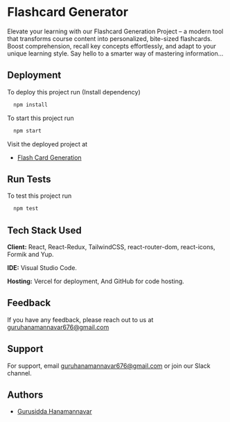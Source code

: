 
# Flashcard Generator

Elevate your learning with our Flashcard Generation Project – a modern tool that transforms course content into personalized, bite-sized flashcards. Boost comprehension, recall key concepts effortlessly, and adapt to your unique learning style. Say hello to a smarter way of mastering information...


## Deployment

To deploy this project run (Install dependency)

```bash
  npm install
```

To start this project run

```bash
  npm start
```

Visit the deployed project at

- [Flash Card Generation](https://flashcardd.vercel.app)


## Run Tests

To test this project run

```bash
  npm test
```


    
## Tech Stack Used

**Client:** React, React-Redux, TailwindCSS, react-router-dom, react-icons, Formik and Yup.

**IDE:** Visual Studio Code.

**Hosting:** Vercel for deployment, And GitHub for code hosting.
## Feedback

If you have any feedback, please reach out to us at guruhanamannavar676@gmail.com

## Support

For support, email guruhanamannavar676@gmail.com or join our Slack channel.


## Authors

- [Gurusidda Hanamannavar](https://github.com/dreamboyguru)
